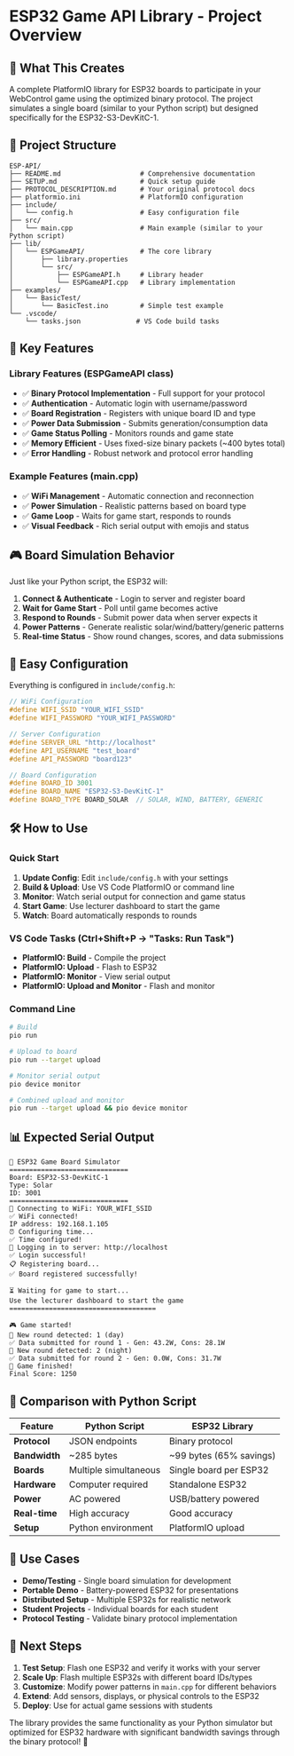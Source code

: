 # ESP32 Game API Library - Project Overview

## 🎯 What This Creates

A complete PlatformIO library for ESP32 boards to participate in your WebControl game using the optimized binary protocol. The project simulates a single board (similar to your Python script) but designed specifically for the ESP32-S3-DevKitC-1.

## 📁 Project Structure

```
ESP-API/
├── README.md                    # Comprehensive documentation
├── SETUP.md                     # Quick setup guide
├── PROTOCOL_DESCRIPTION.md      # Your original protocol docs
├── platformio.ini               # PlatformIO configuration
├── include/
│   └── config.h                 # Easy configuration file
├── src/
│   └── main.cpp                 # Main example (similar to your Python script)
├── lib/
│   └── ESPGameAPI/              # The core library
│       ├── library.properties
│       └── src/
│           ├── ESPGameAPI.h     # Library header
│           └── ESPGameAPI.cpp   # Library implementation
├── examples/
│   └── BasicTest/
│       └── BasicTest.ino        # Simple test example
└── .vscode/
    └── tasks.json              # VS Code build tasks
```

## 🚀 Key Features

### Library Features (ESPGameAPI class)
- ✅ **Binary Protocol Implementation** - Full support for your protocol
- ✅ **Authentication** - Automatic login with username/password  
- ✅ **Board Registration** - Registers with unique board ID and type
- ✅ **Power Data Submission** - Submits generation/consumption data
- ✅ **Game Status Polling** - Monitors rounds and game state
- ✅ **Memory Efficient** - Uses fixed-size binary packets (~400 bytes total)
- ✅ **Error Handling** - Robust network and protocol error handling

### Example Features (main.cpp)
- ✅ **WiFi Management** - Automatic connection and reconnection
- ✅ **Power Simulation** - Realistic patterns based on board type
- ✅ **Game Loop** - Waits for game start, responds to rounds
- ✅ **Visual Feedback** - Rich serial output with emojis and status

## 🎮 Board Simulation Behavior

Just like your Python script, the ESP32 will:

1. **Connect & Authenticate** - Login to server and register board
2. **Wait for Game Start** - Poll until game becomes active  
3. **Respond to Rounds** - Submit power data when server expects it
4. **Power Patterns** - Generate realistic solar/wind/battery/generic patterns
5. **Real-time Status** - Show round changes, scores, and data submissions

## 🔧 Easy Configuration

Everything is configured in `include/config.h`:

```cpp
// WiFi Configuration
#define WIFI_SSID "YOUR_WIFI_SSID"
#define WIFI_PASSWORD "YOUR_WIFI_PASSWORD"

// Server Configuration  
#define SERVER_URL "http://localhost"
#define API_USERNAME "test_board"
#define API_PASSWORD "board123"

// Board Configuration
#define BOARD_ID 3001
#define BOARD_NAME "ESP32-S3-DevKitC-1"
#define BOARD_TYPE BOARD_SOLAR  // SOLAR, WIND, BATTERY, GENERIC
```

## 🛠️ How to Use

### Quick Start
1. **Update Config**: Edit `include/config.h` with your settings
2. **Build & Upload**: Use VS Code PlatformIO or command line
3. **Monitor**: Watch serial output for connection and game status
4. **Start Game**: Use lecturer dashboard to start the game
5. **Watch**: Board automatically responds to rounds

### VS Code Tasks (Ctrl+Shift+P → "Tasks: Run Task")
- **PlatformIO: Build** - Compile the project
- **PlatformIO: Upload** - Flash to ESP32
- **PlatformIO: Monitor** - View serial output
- **PlatformIO: Upload and Monitor** - Flash and monitor

### Command Line
```bash
# Build
pio run

# Upload to board
pio run --target upload

# Monitor serial output  
pio device monitor

# Combined upload and monitor
pio run --target upload && pio device monitor
```

## 📊 Expected Serial Output

```
🔌 ESP32 Game Board Simulator
==============================
Board: ESP32-S3-DevKitC-1
Type: Solar
ID: 3001
==============================
📡 Connecting to WiFi: YOUR_WIFI_SSID
✅ WiFi connected!
IP address: 192.168.1.105
⏰ Configuring time...
✅ Time configured!
🔐 Logging in to server: http://localhost
✅ Login successful!
📋 Registering board...
✅ Board registered successfully!

⏳ Waiting for game to start...
Use the lecturer dashboard to start the game
=====================================

🎮 Game started!
🔄 New round detected: 1 (day)
✅ Data submitted for round 1 - Gen: 43.2W, Cons: 28.1W
🔄 New round detected: 2 (night)  
✅ Data submitted for round 2 - Gen: 0.0W, Cons: 31.7W
🏁 Game finished!
Final Score: 1250
```

## 🔄 Comparison with Python Script

| Feature | Python Script | ESP32 Library |
|---------|---------------|---------------|
| **Protocol** | JSON endpoints | Binary protocol |
| **Bandwidth** | ~285 bytes | ~99 bytes (65% savings) |
| **Boards** | Multiple simultaneous | Single board per ESP32 |
| **Hardware** | Computer required | Standalone ESP32 |
| **Power** | AC powered | USB/battery powered |
| **Real-time** | High accuracy | Good accuracy |
| **Setup** | Python environment | PlatformIO upload |

## 🎯 Use Cases

- **Demo/Testing** - Single board simulation for development
- **Portable Demo** - Battery-powered ESP32 for presentations  
- **Distributed Setup** - Multiple ESP32s for realistic network
- **Student Projects** - Individual boards for each student
- **Protocol Testing** - Validate binary protocol implementation

## 🚀 Next Steps

1. **Test Setup**: Flash one ESP32 and verify it works with your server
2. **Scale Up**: Flash multiple ESP32s with different board IDs/types
3. **Customize**: Modify power patterns in `main.cpp` for different behaviors
4. **Extend**: Add sensors, displays, or physical controls to the ESP32
5. **Deploy**: Use for actual game sessions with students

The library provides the same functionality as your Python simulator but optimized for ESP32 hardware with significant bandwidth savings through the binary protocol! 🎉
